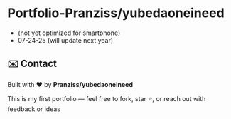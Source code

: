 # Portfolio-Pranziss/yubedaoneineed
- (not yet optimized for smartphone)
- 07-24-25 (will update next year)

## ✉️ Contact

Built with ❤️ by **Pranziss/yubedaoneineed**

This is my first portfolio — feel free to fork, star ⭐, or reach out with feedback or ideas
